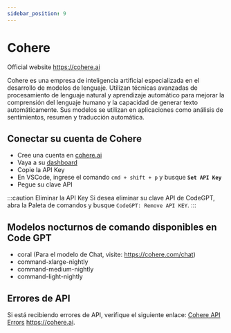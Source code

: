 ```yaml
---
sidebar_position: 9
---
```


# Cohere
Official website https://cohere.ai

Cohere es una empresa de inteligencia artificial especializada en el desarrollo de modelos de lenguaje. Utilizan técnicas avanzadas de procesamiento de lenguaje natural y aprendizaje automático para mejorar la comprensión del lenguaje humano y la capacidad de generar texto automáticamente. Sus modelos se utilizan en aplicaciones como análisis de sentimientos, resumen y traducción automática.

## Conectar su cuenta de Cohere
- Cree una cuenta en [cohere.ai](https://cohere.ai/)
- Vaya a su [dashboard](https://dashboard.cohere.ai/) 
- Copie la API Key
- En VSCode, ingrese el comando ```cmd + shift + p``` y busque **`Set API Key`**
- Pegue su clave API

:::caution Eliminar la API Key
Si desea eliminar su clave API de CodeGPT, abra la Paleta de comandos y busque `CodeGPT: Remove API KEY`.
:::

## Modelos nocturnos de comando disponibles en Code GPT
- coral (Para el modelo de Chat, visite: https://cohere.com/chat)
- command-xlarge-nightly
- command-medium-nightly
- command-light-nightly

## Errores de API
Si está recibiendo errores de API, verifique el siguiente enlace: [Cohere API Errors](https://docs.cohere.ai/reference/errors) https://cohere.ai. 
